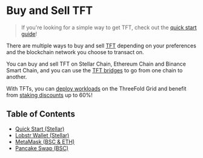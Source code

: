 <h1>Buy and Sell TFT</h1>

> If you're looking for a simple way to get TFT, check out the [quick start guide](./tft_lobstr/tft_lobstr_short_guide.md)!

There are multiple ways to buy and sell [TFT](../threefold_token.md) depending on your preferences and the blockchain network you choose to transact on. 

You can buy and sell TFT on Stellar Chain, Ethereum Chain and Binance Smart Chain, and you can use the [TFT bridges](../tft_bridges/tft_bridges.md) to go from one chain to another.

With TFTs, you can [deploy workloads](../../system_administrators/getstarted/tfgrid3_getstarted.md) on the ThreeFold Grid and benefit from [staking discounts](../../../knowledge_base/cloud/pricing/staking_discount_levels.md) up to 60%!

<h2>Table of Contents</h2>

- [Quick Start (Stellar)](./tft_lobstr/tft_lobstr_short_guide.md)
- [Lobstr Wallet (Stellar)](./tft_lobstr/tft_lobstr_complete_guide.md)
- [MetaMask (BSC & ETH)](./tft_metamask/tft_metamask.md)
- [Pancake Swap (BSC)](./pancakeswap.md)

